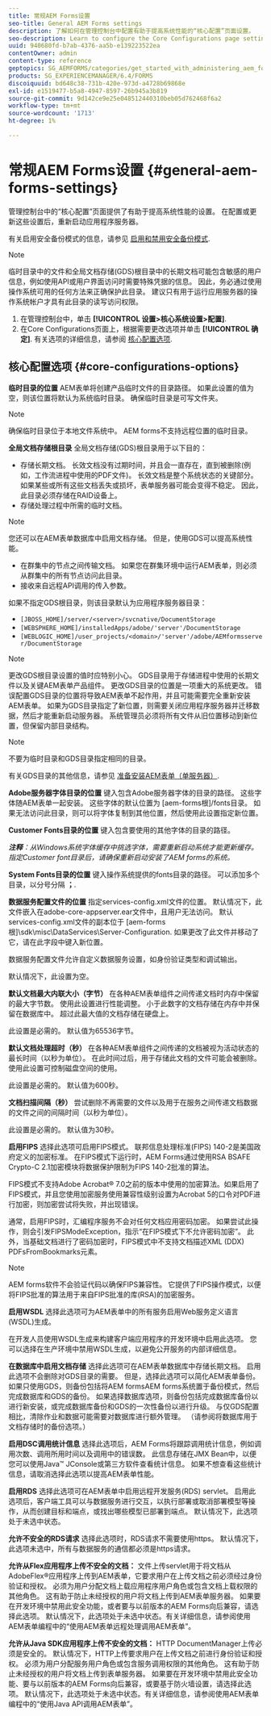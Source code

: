 ```yaml
---
title: 常规AEM Forms设置
seo-title: General AEM Forms settings
description: 了解如何在管理控制台中配置有助于提高系统性能的“核心配置”页面设置。
seo-description: Learn to configure the Core Configurations page settings in administration console that can help improve system performance.
uuid: 940680fd-b7ab-4376-aa5b-e139223522ea
contentOwner: admin
content-type: reference
geptopics: SG_AEMFORMS/categories/get_started_with_administering_aem_forms_on_jee
products: SG_EXPERIENCEMANAGER/6.4/FORMS
discoiquuid: bd648c38-731b-420e-973d-a4728b69868e
exl-id: e1519477-b5a8-4947-8597-26b945a3b819
source-git-commit: 9d142ce9e25e048512440310beb05d762468f6a2
workflow-type: tm+mt
source-wordcount: '1713'
ht-degree: 1%

---
```


# 常规AEM Forms设置 {#general-aem-forms-settings}

管理控制台中的“核心配置”页面提供了有助于提高系统性能的设置。 在配置或更新这些设置后，重新启动应用程序服务器。

有关启用安全备份模式的信息，请参见 [启用和禁用安全备份模式](/help/forms/using/admin-help/enabling-disabling-safe-backup-mode.md#enabling-and-disabling-safe-backup-mode).


>[!NOTE]
>
>临时目录中的文件和全局文档存储(GDS)根目录中的长期文档可能包含敏感的用户信息，例如使用API或用户界面访问时需要特殊凭据的信息。 因此，务必通过使用操作系统可用的任何方法来正确保护此目录。 建议只有用于运行应用服务器的操作系统帐户才具有此目录的读写访问权限。


1. 在管理控制台中，单击 **[!UICONTROL 设置>核心系统设置>配置]**.
1. 在Core Configurations页面上，根据需要更改选项并单击 **[!UICONTROL 确定]**. 有关选项的详细信息，请参阅 [核心配置选项](configure-general-aem-forms-settings.md#core-configurations-options).


## 核心配置选项 {#core-configurations-options}

**临时目录的位置** AEM表单将创建产品临时文件的目录路径。 如果此设置的值为空，则该位置将默认为系统临时目录。 确保临时目录是可写文件夹。

>[!NOTE]
>
>确保临时目录位于本地文件系统中。 AEM forms不支持远程位置的临时目录。

**全局文档存储根目录** 全局文档存储(GDS)根目录用于以下目的：

* 存储长期文档。 长效文档没有过期时间，并且会一直存在，直到被删除(例如，工作流进程中使用的PDF文件)。 长效文档是整个系统状态的关键部分。 如果某些或所有这些文档丢失或损坏，表单服务器可能会变得不稳定。 因此，此目录必须存储在RAID设备上。
* 存储处理过程中所需的临时文档。

>[!NOTE]
>
>您还可以在AEM表单数据库中启用文档存储。 但是，使用GDS可以提高系统性能。

* 在群集中的节点之间传输文档。 如果您在群集环境中运行AEM表单，则必须从群集中的所有节点访问此目录。
* 接收来自远程API调用的传入参数。

如果不指定GDS根目录，则该目录默认为应用程序服务器目录：

* `[JBOSS_HOME]/server/<server>/svcnative/DocumentStorage`
* `[WEBSPHERE_HOME]/installedApps/adobe/'server'/DocumentStorage`
* `[WEBLOGIC_HOME]/user_projects/<domain>/'server'/adobe/AEMformsserver/DocumentStorage`

>[!NOTE]
>
>更改GDS根目录设置的值时应特别小心。 GDS目录用于存储进程中使用的长期文件以及关键AEM表单产品组件。 更改GDS目录的位置是一项重大的系统更改。 错误配置GDS目录的位置将导致AEM表单不起作用，并且可能需要完全重新安装AEM表单。 如果为GDS目录指定了新位置，则需要关闭应用程序服务器并迁移数据，然后才能重新启动服务器。 系统管理员必须将所有文件从旧位置移动到新位置，但保留内部目录结构。

>[!NOTE]
>
>不要为临时目录和GDS目录指定相同的目录。

有关GDS目录的其他信息，请参见 [准备安装AEM表单（单服务器）](https://www.adobe.com/go/learn_aemforms_prepareInstallsingle_63).

**Adobe服务器字体目录的位置** 键入包含Adobe服务器字体的目录的路径。 这些字体随AEM表单一起安装。 这些字体的默认位置为 [aem-forms根]/fonts目录。 如果无法访问此目录，则可以将字体复制到其他位置，然后使用此设置指定新位置。

**Customer Fonts目录的位置** 键入包含要使用的其他字体的目录的路径。

***注释&#x200B;**：从Windows系统字体缓存中挑选字体，需要重新启动系统才能更新缓存。 指定Customer font目录后，请确保重新启动安装了AEM forms的系统。*

**System Fonts目录的位置** 键入操作系统提供的fonts目录的路径。 可以添加多个目录，以分号分隔 **；**.

**数据服务配置文件的位置** 指定services-config.xml文件的位置。 默认情况下，此文件嵌入在adobe-core-appserver.ear文件中，且用户无法访问。 默认services-config.xml文件的副本位于 [aem-forms根]\sdk\misc\DataServices\Server-Configuration. 如果更改了此文件并移动了它，请在此字段中键入新位置。

数据服务配置文件允许自定义数据服务设置，如身份验证类型和调试输出。

默认情况下，此设置为空。

**默认文档最大内联大小（字节）** 在各种AEM表单组件之间传递文档时内存中保留的最大字节数。 使用此设置进行性能调整。 小于此数字的文档存储在内存中并保留在数据库中。 超过此最大值的文档存储在硬盘上。

此设置是必需的。 默认值为65536字节。

**默认文档处理超时（秒）** 在各种AEM表单组件之间传递的文档被视为活动状态的最长时间（以秒为单位）。 在此时间过后，用于存储此文档的文件可能会被删除。 使用此设置可控制磁盘空间的使用。

此设置是必需的。 默认值为600秒。

**文档扫描间隔（秒）** 尝试删除不再需要的文件以及用于在服务之间传递文档数据的文件之间的间隔时间（以秒为单位）。

此设置是必需的。 默认值为30秒。

**启用FIPS** 选择此选项可启用FIPS模式。 联邦信息处理标准(FIPS) 140-2是美国政府定义的加密标准。 在FIPS模式下运行时，AEM Forms通过使用RSA BSAFE Crypto-C 2.1加密模块将数据保护限制为FIPS 140-2批准的算法。

FIPS模式不支持Adobe Acrobat® 7.0之前的版本中使用的加密算法。如果启用了FIPS模式，并且您使用加密服务使用兼容性级别设置为Acrobat 5的口令对PDF进行加密，则加密尝试将失败，并出现错误。

通常，启用FIPS时，汇编程序服务不会对任何文档应用密码加密。 如果尝试此操作，则会引发FIPSModeException，指示“在FIPS模式下不允许密码加密”。 此外，当基础文档进行了密码加密时，FIPS模式中不支持文档描述XML (DDX) PDFsFromBookmarks元素。

>[!NOTE]
>
>AEM forms软件不会验证代码以确保FIPS兼容性。 它提供了FIPS操作模式，以便将FIPS批准的算法用于来自FIPS批准的库(RSA)的加密服务。

**启用WSDL** 选择此选项可为AEM表单中的所有服务启用Web服务定义语言(WSDL)生成。

在开发人员使用WSDL生成来构建客户端应用程序的开发环境中启用此选项。 您可以选择在生产环境中禁用WSDL生成，以避免公开服务的内部详细信息。

**在数据库中启用文档存储** 选择此选项可在AEM表单数据库中存储长期文档。 启用此选项不会删除对GDS目录的需要。 但是，选择此选项可以简化AEM表单备份。 如果只使用GDS，则备份包括将AEM formsAEM forms系统置于备份模式，然后完成数据库和GDS的备份。 如果选择数据库选项，则备份包括完成数据库备份以进行新安装，或完成数据库备份和GDS的一次性备份以进行升级。 与仅GDS配置相比，清除作业和数据可能需要对数据库进行额外管理。 （请参阅将数据库用于文档存储时的备份选项。）

**启用DSC调用统计信息** 选择此选项后，AEM Forms将跟踪调用统计信息，例如调用次数、调用所用时间以及调用中的错误数。 此信息存储在JMX Bean中，以便您可以使用Java™ JConsole或第三方软件查看统计信息。 如果不想查看这些统计信息，请取消选择此选项以提高AEM表单性能。

**启用RDS** 选择此选项可在AEM表单中启用远程开发服务(RDS) servlet。 启用此选项后，客户端工具可以与数据服务进行交互，以执行部署或取消部署模型等操作，从而创建目标和端点，或找出哪些模型已部署到端点。 默认情况下，此选项处于未选中状态。

**允许不安全的RDS请求** 选择此选项时，RDS请求不需要使用https。 默认情况下，此选项未选中，所有与数据服务的通信都必须是https请求。

**允许从Flex应用程序上传不安全的文档：** 文件上传servlet用于将文档从AdobeFlex®应用程序上传到AEM表单，它要求用户在上传文档之前必须经过身份验证和授权。 必须为用户分配文档上载应用程序用户角色或包含文档上载权限的其他角色。 这有助于防止未经授权的用户将文档上传到AEM表单服务器。 如果要在开发环境中禁用此安全功能，或者要与以前版本的AEM Forms向后兼容，请选择此选项。 默认情况下，此选项处于未选中状态。有关详细信息，请参阅使用AEM表单编程中的“使用AEM表单远程处理调用AEM表单”。

**允许从Java SDK应用程序上传不安全的文档：** HTTP DocumentManager上传必须是安全的。 默认情况下，HTTP上传要求用户在上传文档之前进行身份验证和授权。 必须为用户分配服务用户角色或包含服务调用权限的其他角色。 这有助于防止未经授权的用户将文档上传到表单服务器。 如果要在开发环境中禁用此安全功能、要与以前版本的AEM Forms向后兼容，或要基于防火墙设置，请选择此选项。 默认情况下，此选项处于未选中状态。有关详细信息，请参阅使用AEM表单编程中的“使用Java API调用AEM表单”。
